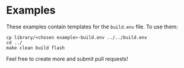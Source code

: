 # Examples

These examples contain templates for the `build.env` file. To use them:

```shell
cp library/<chosen example>-build.env ../../build.env
cd ../
make clean build flash
```

Feel free to create more and submit pull requests!
